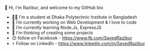 <p>👋 Hi, I'm Razibur, and welcome to my GitHub bio</p>

- 👨‍🎓 I'm a student at Dhaka Polytechnic Institute in Bangladesh
- 🔭 I’m currently working on Web Development & I love to code
- 🌱 I’m currently learning Node.Js, ExpressJS
- 🤔 I'm thinking of creating some projects
- 😊 follow on Facebook - https://www.fb.com/SayedRazibur
- ⚡ Follow on LinkedIn - https://www.linkedin.com/in/SayedRazibur
